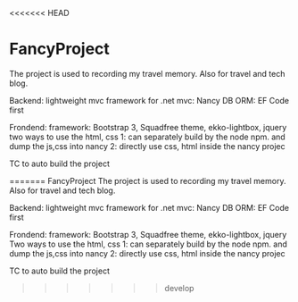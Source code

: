 <<<<<<< HEAD
# FancyProject


The project is used to recording my travel memory. Also for travel and tech blog. 


Backend:
lightweight mvc framework for .net mvc: Nancy
DB ORM: EF Code first

Frondend:
framework: Bootstrap 3, Squadfree theme, ekko-lightbox, jquery
two ways to use the html, css
1: can separately build by the node npm. and dump the js,css into nancy 
2: directly use css, html inside the nancy projec 


TC to auto build the project












=======
FancyProject
The project is used to recording my travel memory. Also for travel and tech blog.

Backend: lightweight mvc framework for .net mvc: Nancy 
DB ORM: EF Code first

Frondend: framework: 
Bootstrap 3, Squadfree theme, ekko-lightbox, jquery 
Two ways to use the html, css 
1: can separately build by the node npm. and dump the js,css into nancy 2: directly use css, html inside the nancy projec

TC to auto build the project
>>>>>>> develop
